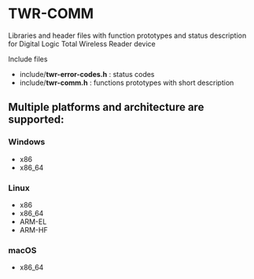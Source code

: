# TWR-COMM

Libraries and header files with function prototypes and status description for Digital Logic Total Wireless Reader device

Include files 
* include/**twr-error-codes.h** : status codes
* include/**twr-comm.h** : functions prototypes with short description

## Multiple platforms and architecture are supported:
### Windows
* x86
* x86_64
### Linux
* x86
* x86_64
* ARM-EL
* ARM-HF
### macOS
* x86_64
